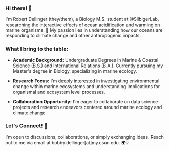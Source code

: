 ### Hi there! 👋

I'm Robert Dellinger (they/them), a Biology M.S. student at @SilbigerLab, researching the interactive effects of ocean acidification and warming on marine organisms. 🌊 My passion lies in understanding how our oceans are responding to climate change and other anthropogenic impacts.

### What I bring to the table:

- **Academic Background:** Undergraduate Degrees in Marine & Coastal Science (B.S.) and International Relations (B.A.). Currently pursuing my Master's degree in Biology, specializing in marine ecology.
  
- **Research Focus:** I'm deeply interested in investigating environmental change within marine ecosystems and understanding implications for organismal and ecosystem level processes.
  
- **Collaboration Opportunity:** I'm eager to collaborate on data science projects and research endeavors centered around marine ecology and climate change.

### Let's Connect! 🌟

I'm open to discussions, collaborations, or simply exchanging ideas. Reach out to me via email at bobby.dellinger[at]my.csun.edu. 🌍💡
